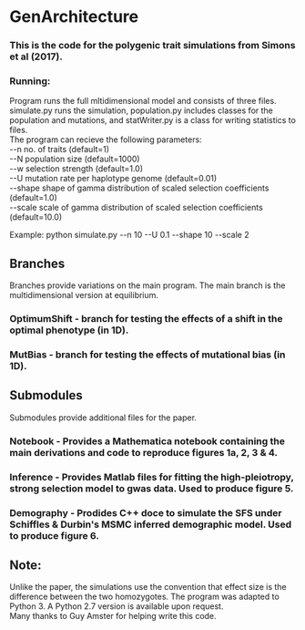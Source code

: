 # GenArchitecture
### This is the code for the polygenic trait simulations from Simons et al (2017).
### Running:
Program runs the full mltidimensional model and consists of three files. simulate.py runs the simulation, population.py includes classes for the population and mutations, and statWriter.py is a class for writing statistics to files.  
The program can recieve the following parameters:  
--n no. of traits (default=1)  
--N population size (default=1000)  
--w selection strength (default=1.0)  
--U mutation rate per haplotype genome (default=0.01)  
--shape shape of gamma distribution of scaled selection coefficients (default=1.0)  
--scale scale of gamma distribution of scaled selection coefficients (default=10.0)  
  
Example: python simulate.py --n 10 --U 0.1 --shape 10 --scale 2



## Branches
Branches provide variations on the main program. The main branch is the multidimensional version at equilibrium.
### OptimumShift - branch for testing the effects of a shift in the optimal phenotype (in 1D).
### MutBias - branch for testing the effects of mutational bias (in 1D).



## Submodules
Submodules provide additional files for the paper.
### Notebook - Provides a Mathematica notebook containing the main derivations and code to reproduce figures 1a, 2, 3 & 4.
### Inference - Provides Matlab files for fitting the high-pleiotropy, strong selection model to gwas data. Used to produce figure 5.
### Demography - Prodides C++ doce to simulate the SFS under Schiffles & Durbin's MSMC inferred demographic model. Used to produce figure 6.



## Note:
Unlike the paper, the simulations use the convention that effect size is the difference between the two homozygotes. 
The program was adapted to Python 3. A Python 2.7 version is available upon request.  
Many thanks to Guy Amster for helping write this code.
